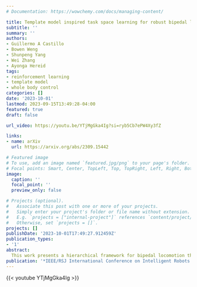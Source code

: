 ```yaml
---
# Documentation: https://wowchemy.com/docs/managing-content/

title: Template model inspired task space learning for robust bipedal locomotion
subtitle: ''
summary: ''
authors:
- Guillermo A Castillo
- Bowen Weng
- Shunpeng Yang
- Wei Zhang
- Ayonga Hereid
tags: 
- reinforcement learning
- template model
- whole body control
categories: []
date: '2023-10-01'
lastmod: 2023-09-15T13:49:28-04:00
featured: true
draft: false

url_video: https://youtu.be/YTjMgGka4Ig?si=ryb5Cb7ePW4Xy3fZ

links:
- name: arXiv
  url: https://arxiv.org/abs/2309.15442

# Featured image
# To use, add an image named `featured.jpg/png` to your page's folder.
# Focal points: Smart, Center, TopLeft, Top, TopRight, Left, Right, BottomLeft, Bottom, BottomRight.
image:
  caption: ''
  focal_point: ''
  preview_only: false

# Projects (optional).
#   Associate this post with one or more of your projects.
#   Simply enter your project's folder or file name without extension.
#   E.g. `projects = ["internal-project"]` references `content/project/deep-learning/index.md`.
#   Otherwise, set `projects = []`.
projects: []
publishDate: '2023-10-01T17:49:27.912459Z'
publication_types:
- '1'
abstract: 
  This work presents a hierarchical framework for bipedal locomotion that combines a Reinforcement Learning (RL)-based high-level (HL) planner policy for the online generation of task space commands with a model-based low-level (LL) controller to track the desired task space trajectories. Different from traditional end-to-end learning approaches, our HL policy takes insights from the angular momentum-based linear inverted pendulum (ALIP) to carefully design the observation and action spaces of the Markov Decision Process (MDP). This simple yet effective design creates an insightful mapping between a low-dimensional state that effectively captures the complex dynamics of bipedal locomotion and a set of task space outputs that shape the walking gait of the robot. The HL policy is agnostic to the task space LL controller, which increases the flexibility of the design and generalization of the framework to other bipedal robots. This hierarchical design results in a learning-based framework with improved performance, data efficiency, and robustness compared with the ALIP model-based approach and state-of-the-art learning-based frameworks for bipedal locomotion. The proposed hierarchical controller is tested in three different robots, Rabbit, a five-link underactuated planar biped; Walker2D, a seven-link fully-actuated planar biped; and Digit, a 3D humanoid robot with 20 actuated joints. The trained policy naturally learns human-like locomotion behaviors and is able to effectively track a wide range of walking speeds while preserving the robustness and stability of the walking gait even under adversarial conditions. 
publication: '*IEEE/RSJ International Conference on Intelligent Robots and Systems (IROS)*'
---
```


{{< youtube YTjMgGka4Ig >}}